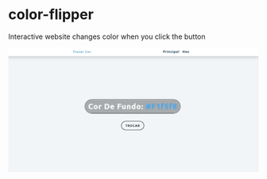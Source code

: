 # color-flipper
Interactive website changes color when you click the button

![alt text](https://raw.githubusercontent.com/GuedsGui/color-flipper/img/flipper.jpg)

